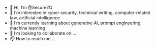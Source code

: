 - 👋 Hi, I’m @SecureZQ
- 👀 I’m interested in cyber security, technical writing, computer-related law, artificial intelligence
- 🌱 I’m currently learning about generative AI, prompt engineering, machine learning
- 💞️ I’m looking to collaborate on ...
- 📫 How to reach me ...

<!---
SecureZQ/SecureZQ is a ✨ special ✨ repository because its `README.md` (this file) appears on your GitHub profile.
You can click the Preview link to take a look at your changes.
--->
